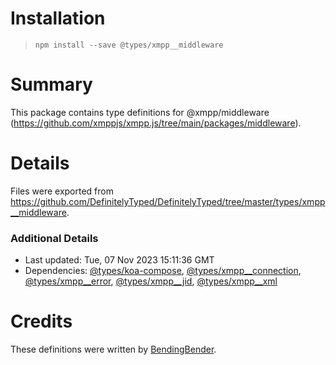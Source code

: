 # Installation
> `npm install --save @types/xmpp__middleware`

# Summary
This package contains type definitions for @xmpp/middleware (https://github.com/xmppjs/xmpp.js/tree/main/packages/middleware).

# Details
Files were exported from https://github.com/DefinitelyTyped/DefinitelyTyped/tree/master/types/xmpp__middleware.

### Additional Details
 * Last updated: Tue, 07 Nov 2023 15:11:36 GMT
 * Dependencies: [@types/koa-compose](https://npmjs.com/package/@types/koa-compose), [@types/xmpp__connection](https://npmjs.com/package/@types/xmpp__connection), [@types/xmpp__error](https://npmjs.com/package/@types/xmpp__error), [@types/xmpp__jid](https://npmjs.com/package/@types/xmpp__jid), [@types/xmpp__xml](https://npmjs.com/package/@types/xmpp__xml)

# Credits
These definitions were written by [BendingBender](https://github.com/BendingBender).
